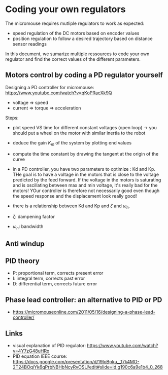 # Coding your own regulators

The micromouse requires mutliple regulators to work as expected:

- speed regulation of the DC motors based on encoder values
- position regulation to follow a desired trajectory based on distance sensor readings

In this document, we sumarize multiple ressources to code your own regulator and find the correct values of the different parameters.

## Motors control by coding a PD regulator yourself

Designing a PD controller for micromouse: https://www.youtube.com/watch?v=qKoPRacXk9Q

- voltage => speed
- current => torque => acceleration

Steps:

- plot speed VS time for different constant voltages (open loop) -> you should put a wheel on the motor with similar inertia to the robot
- deduce the gain $K_m$ of the system by plotting end values
- compute the time constant by drawing the tangent at the origin of the curve
- in a PD controller, you have two parameters to optimize : Kd and Kp. THe goal is to have a voltage in the motors that is close to the voltage predicted by the feed forward. If the voltage in the motors is saturating and is oscillating between max and min voltage, it's really bad for the motors! YOur controller is therefore not necessarily good even though the speed response and the displacement look really good!
- there is a relationship between Kd and Kp and $\zeta$ and $\omega_n$.

- $\zeta$: dampening factor
- $\omega_n$: bandwidth

## Anti windup

## PID theory

- P: proportional term, corrects present error
- I: integral term, corrects past error
- D: differential term, corrects future error

## Phase lead controller: an alternative to PID or PD

- https://micromouseonline.com/2011/05/16/designing-a-phase-lead-controller/

## Links

- visual explanation of PID regulator: https://www.youtube.com/watch?v=4Y7zG48uHRo
- PID equation IEEE course: https://docs.google.com/presentation/d/19loBpku__17k4MO-2T24BOqiYk6qPrbNBHbNcyRvOSU/edit#slide=id.g190c6a9e1b4_0_268
